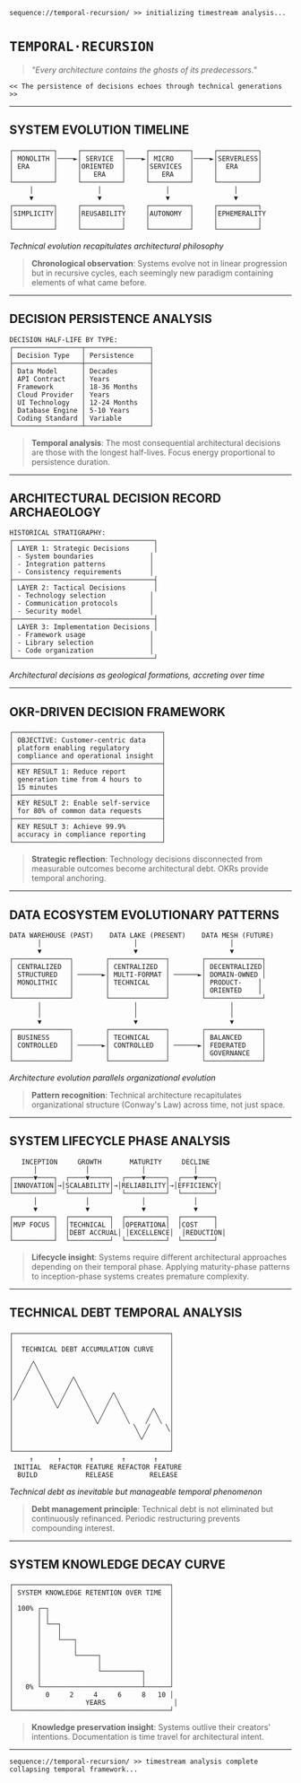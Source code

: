 ```
sequence://temporal-recursion/ >> initializing timestream analysis...
```

# `TEMPORAL·RECURSION`

> *"Every architecture contains the ghosts of its predecessors."*

`<< The persistence of decisions echoes through technical generations >>`

---

## SYSTEM EVOLUTION TIMELINE

```
┌──────────┐     ┌──────────┐     ┌──────────┐     ┌──────────┐
│ MONOLITH │────►│ SERVICE  │────►│ MICRO    │────►│SERVERLESS│
│ ERA      │     │ORIENTED  │     │SERVICES  │     │  ERA     │
│          │     │   ERA    │     │   ERA    │     │          │
└──────────┘     └──────────┘     └──────────┘     └──────────┘
     │                │                │                │
     ▼                ▼                ▼                ▼
┌──────────┐     ┌──────────┐     ┌──────────┐     ┌──────────┐
│SIMPLICITY│     │REUSABILITY     │AUTONOMY  │     │EPHEMERALITY
│          │     │          │     │          │     │          │
└──────────┘     └──────────┘     └──────────┘     └──────────┘
```

*Technical evolution recapitulates architectural philosophy* 

> **Chronological observation**: Systems evolve not in linear progression but in recursive cycles, each seemingly new paradigm containing elements of what came before.

---

## DECISION PERSISTENCE ANALYSIS

```
DECISION HALF-LIFE BY TYPE:
┌─────────────────┬────────────────┐
│ Decision Type   │ Persistence    │
├─────────────────┼────────────────┤
│ Data Model      │ Decades        │
│ API Contract    │ Years          │
│ Framework       │ 18-36 Months   │
│ Cloud Provider  │ Years          │
│ UI Technology   │ 12-24 Months   │
│ Database Engine │ 5-10 Years     │
│ Coding Standard │ Variable       │
└─────────────────┴────────────────┘
```

> **Temporal analysis**: The most consequential architectural decisions are those with the longest half-lives. Focus energy proportional to persistence duration.

---

## ARCHITECTURAL DECISION RECORD ARCHAEOLOGY

```
HISTORICAL STRATIGRAPHY:
┌───────────────────────────────────┐
│ LAYER 1: Strategic Decisions      │
│ - System boundaries              │
│ - Integration patterns           │
│ - Consistency requirements       │
├───────────────────────────────────┤
│ LAYER 2: Tactical Decisions       │
│ - Technology selection           │
│ - Communication protocols        │
│ - Security model                 │
├───────────────────────────────────┤
│ LAYER 3: Implementation Decisions │
│ - Framework usage                │
│ - Library selection              │
│ - Code organization              │
└───────────────────────────────────┘
```

*Architectural decisions as geological formations, accreting over time*

---

## OKR-DRIVEN DECISION FRAMEWORK

```
┌─────────────────────────────────────┐
│ OBJECTIVE: Customer-centric data    │
│ platform enabling regulatory        │
│ compliance and operational insight  │
├─────────────────────────────────────┤
│ KEY RESULT 1: Reduce report         │
│ generation time from 4 hours to     │
│ 15 minutes                          │
├─────────────────────────────────────┤
│ KEY RESULT 2: Enable self-service   │
│ for 80% of common data requests     │
├─────────────────────────────────────┤
│ KEY RESULT 3: Achieve 99.9%         │
│ accuracy in compliance reporting    │
└─────────────────────────────────────┘
```

> **Strategic reflection**: Technology decisions disconnected from measurable outcomes become architectural debt. OKRs provide temporal anchoring.

---

## DATA ECOSYSTEM EVOLUTIONARY PATTERNS

```
DATA WAREHOUSE (PAST)    DATA LAKE (PRESENT)    DATA MESH (FUTURE)
       │                       │                       │
       ▼                       ▼                       ▼
┌──────────────┐        ┌──────────────┐        ┌──────────────┐
│ CENTRALIZED  │        │ CENTRALIZED  │        │ DECENTRALIZED│
│ STRUCTURED   │ ──────►│ MULTI-FORMAT │ ──────►│ DOMAIN-OWNED │
│ MONOLITHIC   │        │ TECHNICAL    │        │ PRODUCT-    │
│              │        │              │        │ ORIENTED    │
└──────────────┘        └──────────────┘        └──────────────┘
       │                       │                       │
       │                       │                       │
       ▼                       ▼                       ▼
┌──────────────┐        ┌──────────────┐        ┌──────────────┐
│ BUSINESS     │        │ TECHNICAL    │        │ BALANCED     │
│ CONTROLLED   │ ──────►│ CONTROLLED   │ ──────►│ FEDERATED    │
│              │        │              │        │ GOVERNANCE   │
└──────────────┘        └──────────────┘        └──────────────┘
```

*Architecture evolution parallels organizational evolution*

> **Pattern recognition**: Technical architecture recapitulates organizational structure (Conway's Law) across time, not just space.

---

## SYSTEM LIFECYCLE PHASE ANALYSIS

```
   INCEPTION     GROWTH       MATURITY     DECLINE
      │            │             │            │
┌─────▼────┐  ┌────▼─────┐  ┌────▼─────┐  ┌───▼────┐
│INNOVATION│→│SCALABILITY│→│RELIABILITY│→│EFFICIENCY│
└──────────┘  └──────────┘  └──────────┘  └────────┘
      │            │             │            │
      ▼            ▼             ▼            ▼
┌──────────┐  ┌──────────┐  ┌──────────┐  ┌────────┐
│MVP FOCUS │  │TECHNICAL │  │OPERATIONA│  │COST    │
│          │  │DEBT ACCRUAL│ │EXCELLENCE│  │REDUCTION│
└──────────┘  └──────────┘  └──────────┘  └────────┘
```

> **Lifecycle insight**: Systems require different architectural approaches depending on their temporal phase. Applying maturity-phase patterns to inception-phase systems creates premature complexity.

---

## TECHNICAL DEBT TEMPORAL ANALYSIS

```
┌───────────────────────────────────────┐
│                                       │
│  TECHNICAL DEBT ACCUMULATION CURVE    │
│                                       │
│    ╱╲                                 │
│   ╱  ╲                                │
│  ╱    ╲      ╱╲                       │
│ ╱      ╲    ╱  ╲                      │
│╱        ╲  ╱    ╲      ╱╲             │
│          ╲╱      ╲    ╱  ╲            │
│                   ╲  ╱    ╲      ╱╲   │
│                    ╲╱      ╲    ╱  ╲  │
│                              ╲  ╱    ╲│
│                               ╲╱      │
│                                       │
└───────────────────────────────────────┘
     ↑      ↑       ↑       ↑       ↑
 INITIAL  REFACTOR FEATURE REFACTOR FEATURE
  BUILD            RELEASE         RELEASE
```

*Technical debt as inevitable but manageable temporal phenomenon*

> **Debt management principle**: Technical debt is not eliminated but continuously refinanced. Periodic restructuring prevents compounding interest.

---

## SYSTEM KNOWLEDGE DECAY CURVE

```
┌───────────────────────────────────────┐
│ SYSTEM KNOWLEDGE RETENTION OVER TIME  │
│                                       │
│ 100% ┌─┐                              │
│      │ │                              │
│      │ └──┐                           │
│      │    │                           │
│      │    └───┐                       │
│      │        │                       │
│      │        └─────┐                 │
│      │              │                 │
│      │              └──────────┐      │
│      │                         │      │
│   0% └─────────────────────────┴──────┘
│        0     2     4     6     8   10 │
│                  YEARS                 │
└───────────────────────────────────────┘
```

> **Knowledge preservation insight**: Systems outlive their creators' intentions. Documentation is time travel for architectural intent.

---

```
sequence://temporal-recursion/ >> timestream analysis complete
collapsing temporal framework...
```